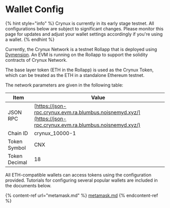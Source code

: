 # Wallet Config

{% hint style="info" %}
Crynux is currently in its early stage testnet. All configurations below are subject to significant changes. Please monitor this page for updates and adjust your wallet settings accordingly if you're using a wallet.
{% endhint %}

Currently, the Crynux Network is a testnet Rollapp that is deployed using [Dymension](https://dymension.xyz/). An EVM is running on the Rollapp to support the solidity contracts of Crynux Network.

The base layer token (ETH in the Rollapp) is used as the Crynux Token, which can be treated as the ETH in a standalone Ethereum testnet.

The network parameters are given in the following table:

| Item          | Value                                                                                                          |
| ------------- | -------------------------------------------------------------------------------------------------------------- |
| JSON RPC      | [https://json-rpc.crynux.evm.ra.blumbus.noisnemyd.xyz/](https://json-rpc.crynux.evm.ra.blumbus.noisnemyd.xyz/) |
| Chain ID      | crynux\_10000-1                                                                                                |
| Token Symbol  | CNX                                                                                                            |
| Token Decimal | 18                                                                                                             |

All ETH-compatible wallets can access tokens using the configuration provided. Tutorials for configuring several popular wallets are included in the documents below.

{% content-ref url="metamask.md" %}
[metamask.md](metamask.md)
{% endcontent-ref %}
